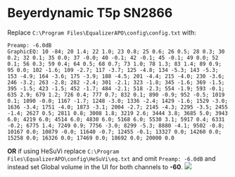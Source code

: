 # Beyerdynamic T5p SN2866
Replace `C:\Program Files\EqualizerAPO\config\config.txt` with:
```
Preamp: -6.0dB
GraphicEQ: 10 -84; 20 1.4; 22 1.0; 23 0.8; 25 0.6; 26 0.5; 28 0.3; 30 0.2; 32 0.1; 35 0.0; 37 -0.0; 40 -0.1; 42 -0.1; 45 -0.1; 49 0.0; 52 0.1; 56 0.3; 59 0.4; 64 0.5; 68 0.7; 73 1.0; 78 1.3; 83 1.4; 89 0.9; 95 0.0; 102 -1.6; 109 -2.7; 117 -3.7; 125 -4.8; 134 -5.3; 143 -5.3; 153 -4.9; 164 -3.6; 175 -3.9; 188 -4.5; 201 -4.4; 215 -4.0; 230 -3.6; 246 -3.2; 263 -2.8; 282 -2.4; 301 -2.1; 323 -1.8; 345 -1.6; 369 -1.5; 395 -1.5; 423 -1.5; 452 -1.7; 484 -2.1; 518 -2.3; 554 -1.9; 593 -0.1; 635 2.9; 679 1.2; 726 0.4; 777 0.7; 832 0.1; 890 -0.9; 952 -0.5; 1019 0.1; 1090 -0.0; 1167 -1.7; 1248 -3.0; 1336 -2.4; 1429 -1.6; 1529 -3.0; 1636 -3.4; 1751 -4.0; 1873 -3.1; 2004 -2.7; 2145 -4.3; 2295 -3.5; 2455 -1.4; 2627 0.5; 2811 0.8; 3008 1.8; 3219 2.6; 3444 3.8; 3685 5.0; 3943 6.0; 4219 6.0; 4514 6.0; 4830 6.0; 5168 6.0; 5530 3.1; 5917 0.4; 6331 -0.2; 6775 1.4; 7249 0.9; 7756 -3.0; 8299 -5.3; 8880 -4.1; 9502 -0.8; 10167 0.0; 10879 -0.0; 11640 -0.7; 12455 -0.1; 13327 0.0; 14260 0.0; 15258 0.0; 16326 0.0; 17469 0.0; 18692 0.0; 20000 0.0
```
**OR** if using HeSuVi replace `C:\Program Files\EqualizerAPO\config\HeSuVi\eq.txt` and omit `Preamp: -6.0dB` and instead set Global volume in the UI for both channels to **-60**.
![](https://raw.githubusercontent.com/jaakkopasanen/AutoEq/master/results/Innerfidelity%202017/innerfidelity/onear/Beyerdynamic%20T5p%20SN2866/Beyerdynamic%20T5p%20SN2866.png)